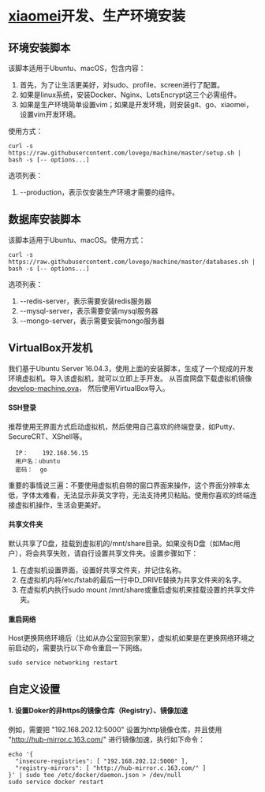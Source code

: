 # <a href="http://github.com/lovego/xiaomei">xiaomei</a>开发、生产环境安装



## 环境安装脚本
该脚本适用于Ubuntu、macOS，包含内容：
1. 首先，为了让生活更美好，对sudo、profile、screen进行了配置。
2. 如果是linux系统，安装Docker、Nginx、LetsEncrypt这三个必需组件。
3. 如果是生产环境简单设置vim；如果是开发环境，则安装git、go、xiaomei，设置vim开发环境。

使用方式：
```
curl -s https://raw.githubusercontent.com/lovego/machine/master/setup.sh | bash -s [-- options...]
```
选项列表：
1. --production，表示仅安装生产环境才需要的组件。



## 数据库安装脚本
该脚本适用于Ubuntu、macOS。使用方式：
```
curl -s https://raw.githubusercontent.com/lovego/machine/master/databases.sh | bash -s [-- options...]
```
选项列表：
1. --redis-server，表示需要安装redis服务器
2. --mysql-server，表示需要安装mysql服务器
3. --mongo-server，表示需要安装mongo服务器



## VirtualBox开发机
我们基于Ubuntu Server 16.04.3，使用上面的安装脚本，生成了一个现成的开发环境虚拟机。导入该虚拟机，就可以立即上手开发。
从百度网盘下载虚拟机镜像 <a target="_blank" href="https://pan.baidu.com/s/1nv9mEFZ">develop-machine.ova</a>， 然后使用VirtualBox导入。

#### SSH登录
推荐使用无界面方式启动虚拟机，然后使用自己喜欢的终端登录，如Putty、SecureCRT、XShell等。
```
  IP：    192.168.56.15
  用户名：ubuntu
  密码：  go
```
重要的事情说三遍：不要使用虚拟机自带的窗口界面来操作，这个界面分辨率太低，字体太难看，无法显示非英文字符，无法支持拷贝粘贴。使用你喜欢的终端连接虚拟机操作，生活会更美好。

#### 共享文件夹

默认共享了D盘，挂载到虚拟机的/mnt/share目录。如果没有D盘（如Mac用户），将会共享失败，请自行设置共享文件夹。设置步骤如下：
1. 在虚拟机设置界面，设置好共享文件夹，并记住名称。
2. 在虚拟机内将/etc/fstab的最后一行中D_DRIVE替换为共享文件夹的名字。
3. 在虚拟机内执行sudo mount /mnt/share或重启虚拟机来挂载设置的共享文件夹。

#### 重启网络
Host更换网络环境后（比如从办公室回到家里），虚拟机如果是在更换网络环境之前启动的，需要执行以下命令重启一下网络。
```
sudo service networking restart
```



## 自定义设置

#### 1. 设置Doker的非https的镜像仓库（Registry）、镜像加速
例如，需要把 "192.168.202.12:5000" 设置为http镜像仓库，并且使用 "http://hub-mirror.c.163.com/" 进行镜像加速，执行如下命令：
```
echo '{
  "insecure-registries": [ "192.168.202.12:5000" ],
  "registry-mirrors": [ "http://hub-mirror.c.163.com/" ]
}' | sudo tee /etc/docker/daemon.json > /dev/null
sudo service docker restart
```

